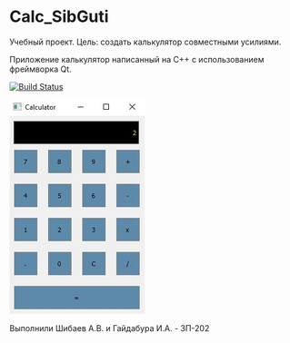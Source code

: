 # Calc_SibGuti

Учебный проект. Цель: создать калькулятор совместными усилиями.

Приложение калькулятор написанный на C++ с использованием фреймворка Qt.

[![Build Status](https://app.travis-ci.com/LesTLi/Calc_SibGuti.svg?branch=master)](https://app.travis-ci.com/LesTLi/Calc_SibGuti)

  ![Calculator Screenshot](docs/Images/CalculatorScreenshot.jpg)

Выполнили Шибаев А.В. и Гайдабура И.А. - ЗП-202
